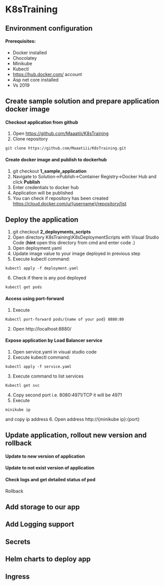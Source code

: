 # K8sTraining

## Environment configuration

#### Prerequisites:
* Docker installed
* Chocolatey 
* Minikube
* Kubectl
* https://hub.docker.com/ account
* Asp net core installed
* Vs 2019 

## Create sample solution and prepare application docker image

#### Checkout application from github
1. Open https://github.com/Maaatiii/K8sTraining
2. Clone repository

```
git clone https://github.com/Maaatiii/K8sTraining.git
```
	
#### Create docker image and publish to dockerhub
1. git checkout **1_sample_application**
2. Navigate to Solution->Publish->Container Registry->Docker Hub and click **Publish**
3. Enter credentials to docker hub
4. Application will be published
5. You can check if repository has been created https://cloud.docker.com/u/{username}/repository/list

## Deploy the application

1. git checkout **2_deployments_scripts**
2. Open directory K8sTraining\K8sDeploymentScripts with Visual Studio Code (**hint** open this directory from cmd and enter code .)
3. Open deployment.yaml
4. Update image value to your image deployed in previous step
5. Execute kubectl command:

```
kubectl apply -f deployment.yaml
```

6. Check if there is any pod deployed

```
kubectl get pods
```
	
#### Access using port-forward
1. Execute 
```
Kubectl port-forward pods/{name of your pod} 8880:80
```
2. Open http://localhost:8880/

#### Expose application by Load Balancer service
1. Open service.yaml in visual studio code
2. Execute kubectl command:

```
kubectl apply -f service.yaml
```

3. Execute command to list services

```
Kubectl get svc
```

4. Copy second port i.e.  8080:4971/TCP it will be 4971
5. Execute 
```
minikube ip 
```
and copy ip address
6. Open address http://{minikube ip}:{port}

## Update application, rollout new version and rollback

#### Update to new version of application

#### Update to not exist version of application

#### Check logs and get detailed status of pod
Rollback 

## Add storage to our app

## Add Logging support

## Secrets 

## Helm charts to deploy app

## Ingress

